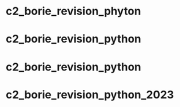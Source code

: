 # c2_borie_revision_phyton
# c2_borie_revision_python
# c2_borie_revision_python
# c2_borie_revision_python_2023
